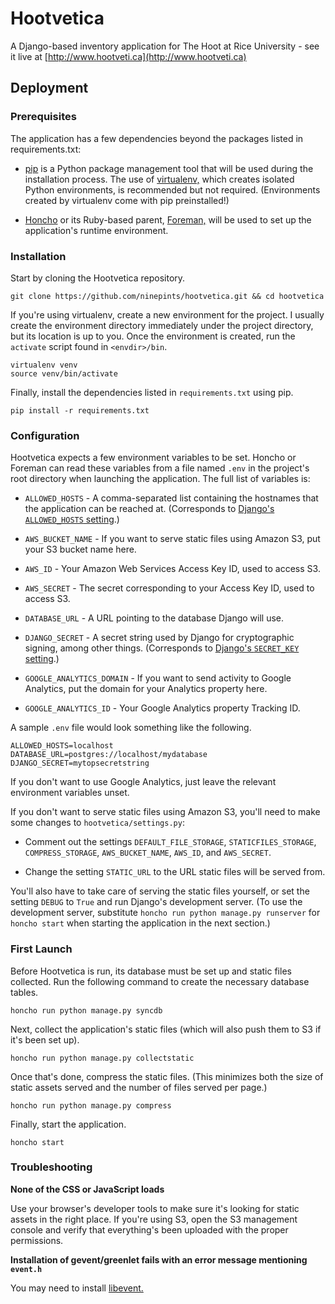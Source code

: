 # Hootvetica

A Django-based inventory application for The Hoot at Rice University - see it live at [http://www.hootveti.ca](http://www.hootveti.ca)


## Deployment


### Prerequisites

The application has a few dependencies beyond the packages listed in requirements.txt:

*   [pip](http://www.pip-installer.org/) is a Python package management tool that will be used during the installation process. The use of [virtualenv,](http://www.virtualenv.org/) which creates isolated Python environments, is recommended but not required. (Environments created by virtualenv come with pip preinstalled!)

*   [Honcho](http://github.com/nickstenning/honcho/) or its Ruby-based parent, [Foreman,](http://ddollar.github.io/foreman/) will be used to set up the application's runtime environment.


### Installation

Start by cloning the Hootvetica repository.

    git clone https://github.com/ninepints/hootvetica.git && cd hootvetica

If you're using virtualenv, create a new environment for the project. I usually create the environment directory immediately under the project directory, but its location is up to you. Once the environment is created, run the `activate` script found in `<envdir>/bin`.

    virtualenv venv
    source venv/bin/activate

Finally, install the dependencies listed in `requirements.txt` using pip.

    pip install -r requirements.txt


### Configuration

Hootvetica expects a few environment variables to be set. Honcho or Foreman can read these variables from a file named `.env` in the project's root directory when launching the application. The full list of variables is:

*   `ALLOWED_HOSTS` - A comma-separated list containing the hostnames that the application can be reached at. (Corresponds to [Django's `ALLOWED_HOSTS` setting](https://docs.djangoproject.com/en/1.5/ref/settings/#allowed-hosts).)

*   `AWS_BUCKET_NAME` - If you want to serve static files using Amazon S3, put your S3 bucket name here.

*   `AWS_ID` - Your Amazon Web Services Access Key ID, used to access S3.

*   `AWS_SECRET` - The secret corresponding to your Access Key ID, used to access S3.

*   `DATABASE_URL` - A URL pointing to the database Django will use.

*   `DJANGO_SECRET` - A secret string used by Django for cryptographic signing, among other things. (Corresponds to [Django's `SECRET_KEY` setting](https://docs.djangoproject.com/en/1.5/ref/settings/#secret-key).)

*   `GOOGLE_ANALYTICS_DOMAIN` - If you want to send activity to Google Analytics, put the domain for your Analytics property here.

*   `GOOGLE_ANALYTICS_ID` - Your Google Analytics property Tracking ID.

A sample `.env` file would look something like the following.

    ALLOWED_HOSTS=localhost
    DATABASE_URL=postgres://localhost/mydatabase
    DJANGO_SECRET=mytopsecretstring

If you don't want to use Google Analytics, just leave the relevant environment variables unset.

If you don't want to serve static files using Amazon S3, you'll need to make some changes to `hootvetica/settings.py`:

*   Comment out the settings `DEFAULT_FILE_STORAGE`, `STATICFILES_STORAGE`, `COMPRESS_STORAGE`, `AWS_BUCKET_NAME`, `AWS_ID`, and `AWS_SECRET`.

*   Change the setting `STATIC_URL` to the URL static files will be served from.

You'll also have to take care of serving the static files yourself, or set the setting `DEBUG` to `True` and run Django's development server. (To use the development server, substitute `honcho run python manage.py runserver` for `honcho start` when starting the application in the next section.)


### First Launch

Before Hootvetica is run, its database must be set up and static files collected. Run the following command to create the necessary database tables.

    honcho run python manage.py syncdb

Next, collect the application's static files (which will also push them to S3 if it's been set up).

    honcho run python manage.py collectstatic

Once that's done, compress the static files. (This minimizes both the size of static assets served and the number of files served per page.)

    honcho run python manage.py compress

Finally, start the application.

    honcho start


### Troubleshooting

__None of the CSS or JavaScript loads__

Use your browser's developer tools to make sure it's looking for static assets in the right place. If you're using S3, open the S3 management console and verify that everything's been uploaded with the proper permissions.

__Installation of gevent/greenlet fails with an error message mentioning `event.h`__

You may need to install [libevent.](http://libevent.org)
